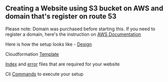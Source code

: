 ## Creating a Website using S3 bucket on AWS and domain that's register on route 53


Please note: Domain was purchased before starting this. If you need to register a domain, here's the instruction on [AWS Documentation](https://docs.aws.amazon.com/Route53/latest/DeveloperGuide/domain-register.html)

Here is how the setup looks like - [Design](WebsiteUsingS3&Route53/setup_pic.png)

Cloudformation [Template](WebsiteUsingS3&Route53/website.yaml) 

[Index](WebsiteUsingS3&Route53/index.html) and [error](CustomUrlWebsite\error.html) files that are required for your website

Cli [Commands](WebsiteUsingS3&Route53/Cli_commands) to execute your setup
